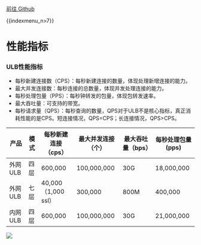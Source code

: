 [前往 Github](https://github.com/UCloudDocs/UCloud-document/tree/master/network/ulb)

{{indexmenu_n>7}}

# 性能指标

### ULB性能指标

* 每秒新建连接数（CPS）：每秒新建连接的数量，体现处理新增连接的能力。
* 最大并发连接数：每秒连接的总数量，体现并发处理连接的能力。
* 每秒处理包量（PPS）：每秒钟转发的包量，体现包转发速率。
* 最大吞吐量：可支持的带宽。
* 每秒请求量（QPS）：每秒查询的数量，QPS对于ULB不是核心指标，真正消耗性能的是CPS。短连接情况，QPS=CPS；长连接情况，QPS>CPS。

| 产品 | 模式 | 每秒新建连接（cps）| 最大并发连接（个） | 最大吞吐量（bps） | 每秒处理包量(pps) |
| - | - | - |- | - |- |
| 外网ULB | 四层 | 600,000 | 100,000,000 | 30G | 18,000,000 |
| 外网ULB | 七层 | 40,000（1,000 ssl） | 300,000 | 800M | 400,000 |
| 内网ULB | 四层 | 600,000 | 100,000,000 | 30G | 21,000,000 |

 [![](https://static.ucloud.cn/708409d71c0a4a8c8d1fbd6fe3417b36.png)](https://github.com/UCloudDocs/UCloud-document/issues/3)
